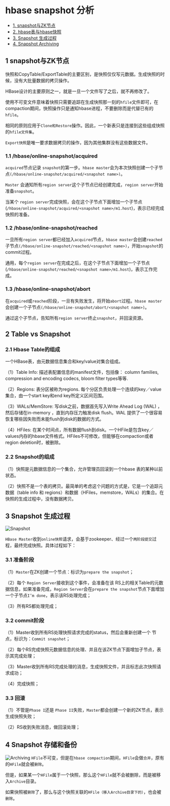 # hbase snapshot 分析

- [1. snapshot与ZK节点](#1-Online)
- [2. hbase表与hbase快照](#2-Table&Snapshot)
- [3. Snapshot 生成过程](#3-Snapshot生成过程)
- [4. Snapshot Archiving](#4-快照存储)

## 1 snapshot与ZK节点
快照和CopyTable/ExportTable的主要区别，是快照仅仅写元数据。生成快照的时候，没有大批量数据的拷贝操作。

HBase设计的主要原则之一，就是一旦一个文件写了之后，就不再修改了。

使用不可变文件意味着快照只需要追踪在生成快照那一刻的`hfile`文件即可，在compaction期间，快照操作只是通知hbase进程，不要删除而是代替已有的`hfile`。

相同的原则应用于`Clone和Restore`操作。因此，一个新表只是连接到这些组成快照的`hfile文件集`。

`Export快照`是唯一要求数据拷贝的操作，因为其他集群没有这些数据文件。

### 1.1 /hbase/online-snapshot/acquired
 `acquired`节点记录 `snapshot`的第一步。`hbase master`会为本次快照创建一个子节点`(/hbase/online-snapshot/acquired/<snapshot name>)`。
 
 `Master` 会通知所有`region server`这个子节点已经创建完成，`region server`开始准备`snapshot`。
 
 当某个 `region server`完成快照，会在这个子节点下面增加一个子节点(`/hbase/online-snapshot/acquired/<snapshot name>/m1.host`)，表示已经完成快照的准备。

### 1.2 /hbase/online-snapshot/reached
 一旦所有`region server`都已经加入`acquired`节点，`hbase master`会创建`reached`子节点`(/hbase/online-snapshot/reached/<snapshot name>)`，开始`snapshot`的commit过程。
 
 通用，每个`region server`在完成之后，在这个子节点下面增加一个子节点(`/hbase/online-snapshot/reached/<snapshot name>/m1.host`)，表示工作完成。

### 1.3 /hbase/online-snapshot/abort 
 在`acquired`或`reached`阶段，一旦有失败发生，将开始`abort`过程。`hbase master`会创建一个子节点`(/hbase/online-snapshot/abort/<snapshot name>)`。
 
 通过这个子节点，告知所有`region server`终止`snapshot`，并回滚资源。


## 2 Table vs Snapshot

### 2.1 Hbase Table的组成
一个HBase表，由元数据信息集合和key/value对集合组成。

（1）Table Info: 描述表配置信息的manifest文件，包括像： column families, compression and encoding codecs, bloom filter types等等.

（2）Regions: 表分区被称为regions. 每个分区负责处理一个连续的key／value集合，由一个start key和end key所定义区间范围。

（3）WALs/MemStore: 写disk之前，数据首先写入Write Ahead Log (WAL) ，然后存储在in-memory ，直到内存压力触发disk flush。WAL 提供了一个很容易恢复哪些因失败而未能flush到disk的数据的方式。

（4）HFiles: 在某个时间点，所有数据flush到disk。一个HFile是包含key／values内存的hbase文件格式。HFiles不可修改，但能够在compaction或者region deletion时，被删除。

### 2.2 Snapshot的组成
（1）快照是元数据信息的一个集合，允许管理员回滚到一个hbase 表的某种以前状态。

（2）快照不是一个表的拷贝。最简单的考虑这个问题的方式是，它是一个追踪元数据（table info 和 regions）和数据（HFiles，memstore，WALs）的集合。在快照的生成过程中，没有数据拷贝。

## 3 Snapshot 生成过程
![Snapshot](https://github.com/yilong2001/yl-hbase-rep/blob/master/img/snapshot_progress.png)

`HBase Master`收到`online快照`请求，会基于zookeeper、经过一个`两阶段提交`过程，最终完成快照。具体过程如下：


### 3.1 准备阶段
（1）`Master`在ZK创建一个节点：标识为`prepare the snapshot`；

（2）每个 `Region Server`接收到这个事件，会准备在该 RS上的相关Table的元数据信息，如果准备完成，`Region Server`会在`prepare the snapshot`节点下面增加一个子节点`I’m done`，表示该RS处理完成；

（3）所有RS都处理完成；

### 3.2 commit阶段
（1）Master收到所有RS处理快照请求完成的status，然后会重新创建一个 节点，标识为：`Commit snapshot`；

（2）每个RS完成快照元数据信息的处理、并且在该ZK节点下面增加子节点，表示其完成处理；

（3）Master收到所有RS完成处理的消息，生成快照文件，并且标志此次快照请求成功；

（4）完成快照；

### 3.3 回滚
（1）不管是`Phase I`还是 `Phase II`失败，`Master`都会创建一个新的ZK节点，表示生成快照失败；

（2）RS收到失败消息，做回滚处理；

## 4 Snapshot 存储和备份
![Archiving](https://github.com/yilong2001/yl-hbase-rep/blob/master/img/table_snapshot_data.png)
 `HFile`不可变，但是在`hbase compaction`期间，`HFile`会做`合并`，原有的`HFile`就会被`删除`。
 
 但是，如果某一个`HFile`属于一个快照，那么这个`HFile`就不会被删除，而是被移入`Archive`目录。
 
 如果快照被`删除`了，那么与这个快照关联的`HFile（移入Archive目录下的）`，也会被`删除`。


